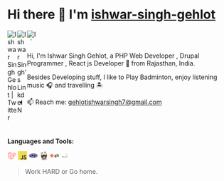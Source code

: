 # Hi there 👋 I'm <a href="https://github.com/ishwar-singh-gehlot">ishwar-singh-gehlot</a>
<a href="https://twitter.com/IshwarS10131942">
  <img align="left" alt=" Ishwar Singh Gehlot | Twitter" width="22px" src="https://cdn.jsdelivr.net/npm/simple-icons@v3/icons/twitter.svg" />
</a>
<a href="https://www.linkedin.com/in/ishwar-singh-gehlot7">
  <img align="left" alt="Ishwar Singh's LinkdeIN" width="22px" src="https://cdn.jsdelivr.net/npm/simple-icons@v3/icons/linkedin.svg" />
</a>
<a href="https://www.instagram.com/i_ishwar_singh28">
  <img align="left" alt="Ishwar Singh's Instagram" width="22px" height="22px" src="https://cdn.jsdelivr.net/npm/simple-icons@v3/icons/instagram.svg" />
</a>
<br />
<br />

Hi, I'm Ishwar Singh Gehlot, a PHP Web Developer , Drupal Programmer , React js Developer  🚀 from Rajasthan, India.

Besides Developing stuff, I like to Play Badminton, enjoy listening music 🎧 and travelling 🏝️ 

- 📫 Reach me: <a href="mailto:gehlotishwarsingh7@gmail.com">gehlotishwarsingh7@gmail.com</a>

&nbsp;
<br>
<br>
<br>
**Languages and Tools:**

<code><img height="20" src="https://raw.githubusercontent.com/github/explore/80688e429a7d4ef2fca1e82350fe8e3517d3494d/topics/laravel/laravel.png"></code>
<code><img height="20" src="https://raw.githubusercontent.com/github/explore/80688e429a7d4ef2fca1e82350fe8e3517d3494d/topics/javascript/javascript.png"></code>
<code><img height="20" src="https://raw.githubusercontent.com/github/explore/80688e429a7d4ef2fca1e82350fe8e3517d3494d/topics/php/php.png"></code>
<code><img height="20" src="https://raw.githubusercontent.com/github/explore/80688e429a7d4ef2fca1e82350fe8e3517d3494d/topics/composer/composer.png"></code>
<code><img height="20" src="https://raw.githubusercontent.com/github/explore/80688e429a7d4ef2fca1e82350fe8e3517d3494d/topics/git/git.png"></code>
<code><img height="20" src="https://raw.githubusercontent.com/github/explore/80688e429a7d4ef2fca1e82350fe8e3517d3494d/topics/mysql/mysql.png"></code>



> Work HARD or Go home.

